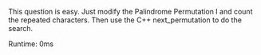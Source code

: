 This question is easy. Just modify the Palindrome Permutation I and count the repeated characters. Then use the C++ next_permutation to do the search.

Runtime: 0ms
